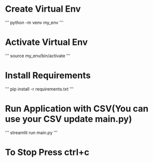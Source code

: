# Create Virtual Env
'''
python -m venv my_env
'''
# Activate Virtual Env
'''
source my_env/bin/activate
'''
# Install Requirements
'''
pip install -r requirements.txt
'''
# Run Application with CSV(You can use your CSV update main.py)
'''
streamlit run main.py
'''
# To Stop Press ctrl+c